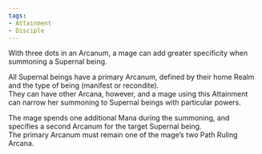 ```yaml
---
tags:
- Attainment
- Disciple
---
```


With three dots in an Arcanum, a mage can add greater specificity when summoning a Supernal being.

All Supernal beings have a primary Arcanum, defined by their home Realm and the type of being (manifest or recondite).\
They can have other Arcana, however, and a mage using this Attainment can narrow her summoning to Supernal beings with particular powers.

The mage spends one additional Mana during the summoning, and specifies a second Arcanum for the target Supernal being.\
The primary Arcanum must remain one of the mage’s two Path Ruling Arcana.